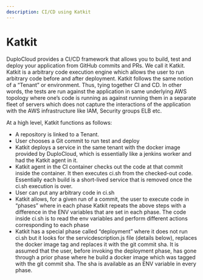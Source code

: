 ```yaml
---
description: CI/CD using Katkit
---
```


# Katkit

DuploCloud provides a CI/CD framework that allows you to build, test and deploy your application from GitHub commits and PRs. We call it Katkit. Katkit is a arbitrary code execution engine which allows the user to run arbitrary code before and after deployment. Katkit follows the same notion of a “Tenant” or environment. Thus, tying together CI and CD. In other words, the tests are run against the application in same underlying AWS topology where one’s code is running as against running them in a separate fleet of servers which does not capture the interactions of the application with the AWS infrastructure like IAM, Security groups ELB etc.

At a high level, Katkit functions as follows:

* A repository is linked to a Tenant.
* User chooses a Git commit to run test and deploy
* Katkit deploys a service in the same tenant with the docker image provided by DuploCloud, which is essentially like a jenkins worker and had the Katkit agent in it.
* Katkit agent in the CI container checks out the code at that commit inside the container. It then executes ci.sh from the checked-out code. Essentially each build is a short-lived service that is removed once the ci.sh execution is over.
* User can put any arbitrary code in ci.sh
* Katkit allows, for a given run of a commit, the user to execute code in “phases” where in each phase Katkit repeats the above steps with a difference in the ENV variables that are set in each phase. The code inside ci.sh is to read the env variables and perform different actions corresponding to each phase
* Katkit has a special phase called “deployment” where it does not run ci.sh but it looks for the servicdescription.js file (details below), replaces the docker image tag and replaces it with the git commit sha. It is assumed that the user, before invoking the deployment phase, has gone through a prior phase where he build a docker image which was tagged with the git commit sha. The sha is available as an ENV variable in every phase.
